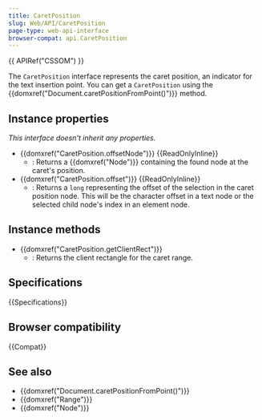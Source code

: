 ```yaml
---
title: CaretPosition
slug: Web/API/CaretPosition
page-type: web-api-interface
browser-compat: api.CaretPosition
---
```


{{ APIRef("CSSOM") }}

The `CaretPosition` interface represents the caret position, an indicator for the text insertion point.
You can get a `CaretPosition` using the {{domxref("Document.caretPositionFromPoint()")}} method.

## Instance properties

_This interface doesn't inherit any properties._

- {{domxref("CaretPosition.offsetNode")}} {{ReadOnlyInline}}
  - : Returns a {{domxref("Node")}} containing the found node at the caret's position.
- {{domxref("CaretPosition.offset")}} {{ReadOnlyInline}}
  - : Returns a `long` representing the offset of the selection in the caret position node.
    This will be the character offset in a text node or the selected child node's index in an element node.

## Instance methods

- {{domxref("CaretPosition.getClientRect")}}
  - : Returns the client rectangle for the caret range.

## Specifications

{{Specifications}}

## Browser compatibility

{{Compat}}

## See also

- {{domxref("Document.caretPositionFromPoint()")}}
- {{domxref("Range")}}
- {{domxref("Node")}}
